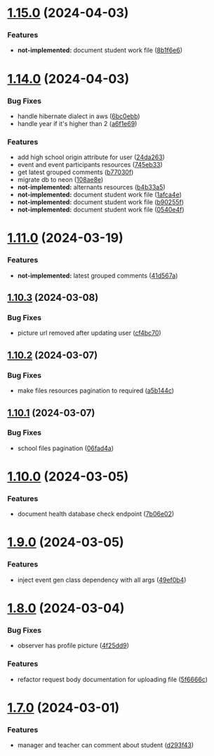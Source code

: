 # [1.15.0](https://github.com/hei-school/hei-admin-api/compare/v1.14.0...v1.15.0) (2024-04-03)


### Features

* **not-implemented:** document student work file  ([8b1f6e6](https://github.com/hei-school/hei-admin-api/commit/8b1f6e6dcbba721a45c48226e8d15959646f3ab6))



# [1.14.0](https://github.com/hei-school/hei-admin-api/compare/v1.11.0...v1.14.0) (2024-04-03)


### Bug Fixes

* handle hibernate dialect in aws  ([6bc0ebb](https://github.com/hei-school/hei-admin-api/commit/6bc0ebb0901ff337bf92f39c12d36f48a29e6f33))
* handle year if it's higher than 2  ([a6f1e69](https://github.com/hei-school/hei-admin-api/commit/a6f1e695c94cc2e9d7c090117cef3aaf5802bc82))


### Features

* add high school origin attribute for user ([24da263](https://github.com/hei-school/hei-admin-api/commit/24da26313d1c9b888e00553a7d9e57ab86dae9dd))
* event and event participants resources ([745eb33](https://github.com/hei-school/hei-admin-api/commit/745eb33a79718ab730afe80b12d1ddfd54d9a6a9))
* get latest grouped comments   ([b77030f](https://github.com/hei-school/hei-admin-api/commit/b77030fb7416bfbf4692e2970847640df6a0cf67))
* migrate db to neon ([108ae8e](https://github.com/hei-school/hei-admin-api/commit/108ae8e4f7247bc96b3566780abdbeb5b5d795d4))
* **not-implemented:** alternants resources  ([b4b33a5](https://github.com/hei-school/hei-admin-api/commit/b4b33a54f7adbad98a77ada866c95ed267c5b020))
* **not-implemented:** document student work file  ([1afca4e](https://github.com/hei-school/hei-admin-api/commit/1afca4e7b910e03971c3220151082e5324c22b7e))
* **not-implemented:** document student work file  ([b90255f](https://github.com/hei-school/hei-admin-api/commit/b90255f329a2b69cf6a93c833abb17d49a4fc8c8))
* **not-implemented:** document student work file  ([0540e4f](https://github.com/hei-school/hei-admin-api/commit/0540e4f7a99890394d025db919483620b591c8dc))



# [1.11.0](https://github.com/hei-school/hei-admin-api/compare/v1.10.3...v1.11.0) (2024-03-19)


### Features

* **not-implemented:** latest grouped comments  ([41d567a](https://github.com/hei-school/hei-admin-api/commit/41d567a72db40d2c569527181f613aaa9c6d771e))



## [1.10.3](https://github.com/hei-school/hei-admin-api/compare/v1.10.2...v1.10.3) (2024-03-08)


### Bug Fixes

* picture url removed after updating user  ([cf4bc70](https://github.com/hei-school/hei-admin-api/commit/cf4bc706ca684b7a7b6b826d1db2db22eb2051b6))



## [1.10.2](https://github.com/hei-school/hei-admin-api/compare/v1.10.1...v1.10.2) (2024-03-07)


### Bug Fixes

* make files resources pagination to required  ([a5b144c](https://github.com/hei-school/hei-admin-api/commit/a5b144c3d261e049fc454c962e0361af79d88d75))



## [1.10.1](https://github.com/hei-school/hei-admin-api/compare/v1.10.0...v1.10.1) (2024-03-07)


### Bug Fixes

* school files pagination ([06fad4a](https://github.com/hei-school/hei-admin-api/commit/06fad4a3c977506de663c7b0d30fffec1e56b2a4))



# [1.10.0](https://github.com/hei-school/hei-admin-api/compare/v1.9.0...v1.10.0) (2024-03-05)


### Features

* document health database check endpoint  ([7b06e02](https://github.com/hei-school/hei-admin-api/commit/7b06e022ef641cbe9131cf644ce31d015877804f))



# [1.9.0](https://github.com/hei-school/hei-admin-api/compare/v1.8.0...v1.9.0) (2024-03-05)


### Features

* inject event gen class dependency with all args  ([49ef0b4](https://github.com/hei-school/hei-admin-api/commit/49ef0b485083c28248db48ca201cb70be09e803e))



# [1.8.0](https://github.com/hei-school/hei-admin-api/compare/v1.7.0...v1.8.0) (2024-03-04)


### Bug Fixes

* observer has profile picture ([4f25dd9](https://github.com/hei-school/hei-admin-api/commit/4f25dd949337579d89b49e0878a777d1044782d0))


### Features

* refactor request body documentation for uploading file ([5f6666c](https://github.com/hei-school/hei-admin-api/commit/5f6666c86c517a76a98998ba1b440e0cca9ec699))



# [1.7.0](https://github.com/hei-school/hei-admin-api/compare/v1.6.0...v1.7.0) (2024-03-01)


### Features

* manager and teacher can comment about student ([d293f43](https://github.com/hei-school/hei-admin-api/commit/d293f43e0f2b5e5ddff2d68ccae8507059eb0362))



